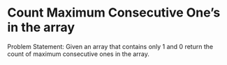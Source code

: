 
#  Count Maximum Consecutive One’s in the array
Problem Statement: Given an array that contains only 1 and 0 return the count of maximum consecutive ones in the array.